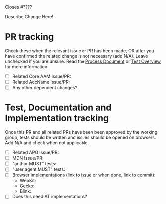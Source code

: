 Closes #????

Describe Change Here!

<!--- IF EDITORIAL or CHORE, delete the rest of this template -->

# PR tracking
Check these when the relevant issue or PR has been made, OR after you have confirmed the
related change is not necessary (add N/A). Leave unchecked if you are unsure. Read the
[Process Document](https://github.com/w3c/aria/wiki/ARIA-WG-Process-Document/_edit) or
[Test Overview](https://github.com/w3c/aria/wiki/ARIA-Test-Overview) for more information.

* [ ] Related Core AAM Issue/PR:
* [ ] Related AccName Issue/PR:
* [ ] Any other dependent changes?

# Test, Documentation and Implementation tracking
Once this PR and all related PRs have been been approved by the working group, tests
should be written and issues should be opened on browsers. Add N/A and check when not
applicable.

* [ ] Related APG Issue/PR:
* [ ] MDN Issue/PR:
* [ ] "author MUST" tests:
* [ ] "user agent MUST" tests:
* [ ] Browser implementations (link to issue or when done, link to commit):
   * WebKit:
   * Gecko:
   * Blink:
* [ ] Does this need AT implementations?

